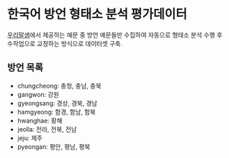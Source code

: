 # 한국어 방언 형태소 분석 평가데이터

[우리말샘](https://opendict.korean.go.kr/)에서 제공하는 예문 중 방언 예문들만 수집하여 자동으로 형태소 분석 수행 후 수작업으로 교정하는 방식으로 데이터셋 구축.

## 방언 목록
* chungcheong: 충청, 충남, 충북
* gangwon: 강원
* gyeongsang: 경상, 경북, 경남
* hamgyeong: 함경, 함남, 함북
* hwanghae: 황해
* jeolla: 전라, 전북, 전남
* jeju: 제주
* pyeongan: 평안, 평남, 평북
